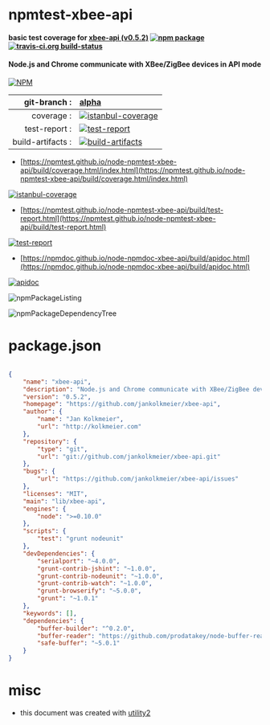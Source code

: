 # npmtest-xbee-api

#### basic test coverage for  [xbee-api (v0.5.2)](https://github.com/jankolkmeier/xbee-api)  [![npm package](https://img.shields.io/npm/v/npmtest-xbee-api.svg?style=flat-square)](https://www.npmjs.org/package/npmtest-xbee-api) [![travis-ci.org build-status](https://api.travis-ci.org/npmtest/node-npmtest-xbee-api.svg)](https://travis-ci.org/npmtest/node-npmtest-xbee-api)

#### Node.js and Chrome communicate with XBee/ZigBee devices in API mode

[![NPM](https://nodei.co/npm/xbee-api.png?downloads=true&downloadRank=true&stars=true)](https://www.npmjs.com/package/xbee-api)

| git-branch : | [alpha](https://github.com/npmtest/node-npmtest-xbee-api/tree/alpha)|
|--:|:--|
| coverage : | [![istanbul-coverage](https://npmtest.github.io/node-npmtest-xbee-api/build/coverage.badge.svg)](https://npmtest.github.io/node-npmtest-xbee-api/build/coverage.html/index.html)|
| test-report : | [![test-report](https://npmtest.github.io/node-npmtest-xbee-api/build/test-report.badge.svg)](https://npmtest.github.io/node-npmtest-xbee-api/build/test-report.html)|
| build-artifacts : | [![build-artifacts](https://npmtest.github.io/node-npmtest-xbee-api/glyphicons_144_folder_open.png)](https://github.com/npmtest/node-npmtest-xbee-api/tree/gh-pages/build)|

- [https://npmtest.github.io/node-npmtest-xbee-api/build/coverage.html/index.html](https://npmtest.github.io/node-npmtest-xbee-api/build/coverage.html/index.html)

[![istanbul-coverage](https://npmtest.github.io/node-npmtest-xbee-api/build/screenCapture.buildCi.browser.%252Ftmp%252Fbuild%252Fcoverage.lib.html.png)](https://npmtest.github.io/node-npmtest-xbee-api/build/coverage.html/index.html)

- [https://npmtest.github.io/node-npmtest-xbee-api/build/test-report.html](https://npmtest.github.io/node-npmtest-xbee-api/build/test-report.html)

[![test-report](https://npmtest.github.io/node-npmtest-xbee-api/build/screenCapture.buildCi.browser.%252Ftmp%252Fbuild%252Ftest-report.html.png)](https://npmtest.github.io/node-npmtest-xbee-api/build/test-report.html)

- [https://npmdoc.github.io/node-npmdoc-xbee-api/build/apidoc.html](https://npmdoc.github.io/node-npmdoc-xbee-api/build/apidoc.html)

[![apidoc](https://npmdoc.github.io/node-npmdoc-xbee-api/build/screenCapture.buildCi.browser.%252Ftmp%252Fbuild%252Fapidoc.html.png)](https://npmdoc.github.io/node-npmdoc-xbee-api/build/apidoc.html)

![npmPackageListing](https://npmtest.github.io/node-npmtest-xbee-api/build/screenCapture.npmPackageListing.svg)

![npmPackageDependencyTree](https://npmtest.github.io/node-npmtest-xbee-api/build/screenCapture.npmPackageDependencyTree.svg)



# package.json

```json

{
    "name": "xbee-api",
    "description": "Node.js and Chrome communicate with XBee/ZigBee devices in API mode",
    "version": "0.5.2",
    "homepage": "https://github.com/jankolkmeier/xbee-api",
    "author": {
        "name": "Jan Kolkmeier",
        "url": "http://kolkmeier.com"
    },
    "repository": {
        "type": "git",
        "url": "git://github.com/jankolkmeier/xbee-api.git"
    },
    "bugs": {
        "url": "https://github.com/jankolkmeier/xbee-api/issues"
    },
    "licenses": "MIT",
    "main": "lib/xbee-api",
    "engines": {
        "node": ">=0.10.0"
    },
    "scripts": {
        "test": "grunt nodeunit"
    },
    "devDependencies": {
        "serialport": "~4.0.0",
        "grunt-contrib-jshint": "~1.0.0",
        "grunt-contrib-nodeunit": "~1.0.0",
        "grunt-contrib-watch": "~1.0.0",
        "grunt-browserify": "~5.0.0",
        "grunt": "~1.0.1"
    },
    "keywords": [],
    "dependencies": {
        "buffer-builder": "^0.2.0",
        "buffer-reader": "https://github.com/prodatakey/node-buffer-reader/archive/v0.0.3.tar.gz",
        "safe-buffer": "~5.0.1"
    }
}
```



# misc
- this document was created with [utility2](https://github.com/kaizhu256/node-utility2)
